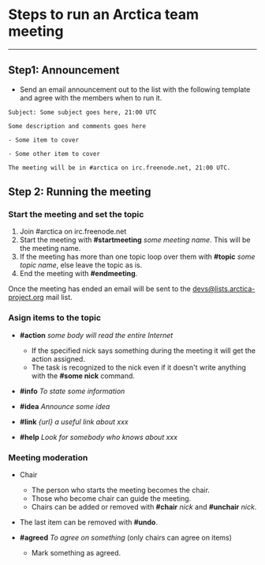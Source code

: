 # Steps to run an Arctica team meeting
* * *

## Step1: Announcement

- Send an email announcement out to the list with the following template and agree with the members when to run it.

```
Subject: Some subject goes here, 21:00 UTC

Some description and comments goes here

- Some item to cover

- Some other item to cover

The meeting will be in #arctica on irc.freenode.net, 21:00 UTC.
```

## Step 2: Running the meeting

### Start the meeting and set the topic

1. Join #arctica on irc.freenode.net
2. Start the meeting with **#startmeeting** *some meeting name*. This will be the meeting name.
3. If the meeting has more than one topic loop over them with **#topic** *some topic name*, else leave the topic as is.
4. End the meeting with **#endmeeting**.

Once the meeting has ended an email will be sent to the devs@lists.arctica-project.org mail list.

### Asign items to the topic

- **#action** *some body will read the entire Internet*
  - If the specified nick says something during the meeting it will get the action assigned.
  - The task is recognized to the nick even if it doesn't write anything with the **#some nick** command.

- **#info** *To state some information*

- **#idea** *Announce some idea*

- **#link** *{url} a useful link about xxx*

- **#help** *Look for somebody who knows about xxx*

### Meeting moderation
- Chair
  - The person who starts the meeting becomes the chair.
  - Those who become chair can guide the meeting.
  - Chairs can be added or removed with **#chair** *nick* and **#unchair** *nick*.

- The last item can be removed with **#undo**.

- **#agreed** *To agree on something* (only chairs can agree on items)
  - Mark something as agreed.

